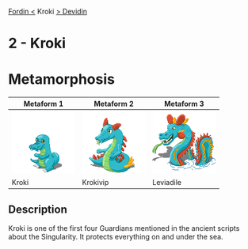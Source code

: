 [Fordin <](./1.md) Kroki [> Devidin](./3.md)

# 2 - Kroki

# Metamorphosis

|Metaform 1                 |Metaform 2                 |Metaform 3                 |
|---------------------------|---------------------------|---------------------------|
|![](../128x128/2_0.png)    |![](../128x128/2_1.png)    |![](../128x128/2_2.png)    |
|Kroki                      |Krokivip                   |Leviadile                  |


## Description

Kroki is one of the first four Guardians mentioned in the ancient scripts about the Singularity. It protects everything on and under the sea.
